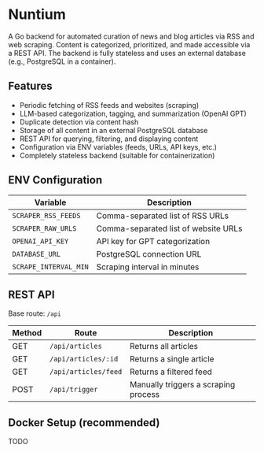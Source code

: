 # Nuntium

A Go backend for automated curation of news and blog articles via RSS and web scraping. Content is categorized, prioritized, and made accessible via a REST API. The backend is fully stateless and uses an external database (e.g., PostgreSQL in a container).

## Features

- Periodic fetching of RSS feeds and websites (scraping)
- LLM-based categorization, tagging, and summarization (OpenAI GPT)
- Duplicate detection via content hash
- Storage of all content in an external PostgreSQL database
- REST API for querying, filtering, and displaying content
- Configuration via ENV variables (feeds, URLs, API keys, etc.)
- Completely stateless backend (suitable for containerization)

## ENV Configuration

| Variable              | Description                          |
| --------------------- | ------------------------------------ |
| `SCRAPER_RSS_FEEDS`   | Comma-separated list of RSS URLs     |
| `SCRAPER_RAW_URLS`    | Comma-separated list of website URLs |
| `OPENAI_API_KEY`      | API key for GPT categorization       |
| `DATABASE_URL`        | PostgreSQL connection URL            |
| `SCRAPE_INTERVAL_MIN` | Scraping interval in minutes         |

## REST API

Base route: `/api`

| Method | Route                | Description                          |
| ------ | -------------------- | ------------------------------------ |
| GET    | `/api/articles`      | Returns all articles                 |
| GET    | `/api/articles/:id`  | Returns a single article             |
| GET    | `/api/articles/feed` | Returns a filtered feed              |
| POST   | `/api/trigger`       | Manually triggers a scraping process |

## Docker Setup (recommended)

TODO
